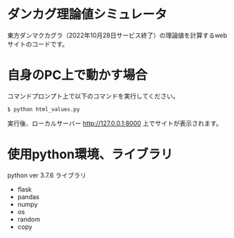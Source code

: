 # ダンカグ理論値シミュレータ
東方ダンマクカグラ（2022年10月28日サービス終了）の理論値を計算するwebサイトのコードです。

# 自身のPC上で動かす場合
コマンドプロンプト上で以下のコマンドを実行してください。
```
$ python html_values.py
```
実行後、ローカルサーバー http://127.0.0.1:8000 上でサイトが表示されます。

# 使用python環境、ライブラリ
python ver 3.7.6
ライブラリ
- flask
- pandas
- numpy
- os
- random
- copy
